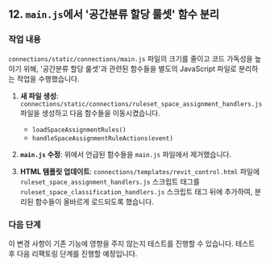 ## 12. `main.js`에서 '공간분류 할당 룰셋' 함수 분리

### 작업 내용
`connections/static/connections/main.js` 파일의 크기를 줄이고 코드 가독성을 높이기 위해, '공간분류 할당 룰셋'과 관련된 함수들을 별도의 JavaScript 파일로 분리하는 작업을 수행했습니다.

1.  **새 파일 생성**: `connections/static/connections/ruleset_space_assignment_handlers.js` 파일을 생성하고 다음 함수들을 이동시켰습니다.
    *   `loadSpaceAssignmentRules()`
    *   `handleSpaceAssignmentRuleActions(event)`

2.  **`main.js` 수정**: 위에서 언급된 함수들을 `main.js` 파일에서 제거했습니다.

3.  **HTML 템플릿 업데이트**: `connections/templates/revit_control.html` 파일에 `ruleset_space_assignment_handlers.js` 스크립트 태그를 `ruleset_space_classification_handlers.js` 스크립트 태그 뒤에 추가하여, 분리된 함수들이 올바르게 로드되도록 했습니다.

### 다음 단계

이 변경 사항이 기존 기능에 영향을 주지 않는지 테스트를 진행할 수 있습니다. 테스트 후 다음 리팩토링 단계를 진행할 예정입니다.